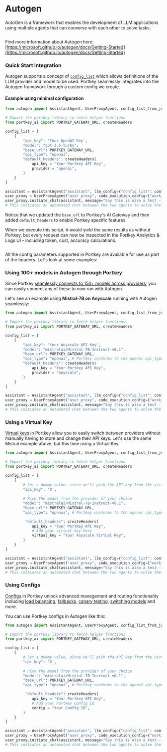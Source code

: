 # Autogen

AutoGen is a framework that enables the development of LLM applications using multiple agents that can converse with each other to solve tasks.

<figure><img src="../../.gitbook/assets/image (29).png" alt=""><figcaption></figcaption></figure>

Find more information about Autogen here: [https://microsoft.github.io/autogen/docs/Getting-Started](https://microsoft.github.io/autogen/docs/Getting-Started)

### Quick Start Integration

Autogen supports a concept of [`config_list`](https://microsoft.github.io/autogen/docs/llm\_configuration) which allows definitions of the LLM provider and model to be used. Portkey seamlessly integrates into the Autogen framework through a custom config we create.

#### Example using minimal configuration

```python
from autogen import AssistantAgent, UserProxyAgent, config_list_from_json

# Import the portkey library to fetch helper functions
from portkey_ai import PORTKEY_GATEWAY_URL, createHeaders

config_list = [
    {
        "api_key": 'Your OpenAI Key', 
        "model": "gpt-3.5-turbo",
        "base_url": PORTKEY_GATEWAY_URL,
        "api_type": "openai",
        "default_headers": createHeaders(
            api_key = "Your Portkey API Key",
            provider = "openai",
        )
    }
]

assistant = AssistantAgent("assistant", llm_config={"config_list": config_list})
user_proxy = UserProxyAgent("user_proxy", code_execution_config={"work_dir": "coding", "use_docker": False}) # IMPORTANT: set to True to run code in docker, recommended
user_proxy.initiate_chat(assistant, message="Say this is also a test - part 2.")
# This initiates an automated chat between the two agents to solve the task
```

Notice that we updated the `base_url` to Portkey's AI Gateway and then added `default_headers` to enable Portkey specific features.

When we execute this script, it would yield the same results as without Portkey, but every request can now be inspected in the Portkey Analytics & Logs UI - including token, cost, accuracy calculations.

<figure><img src="../../.gitbook/assets/autogen-logs.gif" alt=""><figcaption></figcaption></figure>

All the config parameters supported in Portkey are available for use as part of the headers. Let's look at some examples:

### Using 100+ models in Autogen through Portkey

Since Portkey [seamlessly connects to 150+ models across providers](../supported-llms/), you can easily connect any of these to now run with Autogen.

Let's see an example using **Mistral-7B on Anyscale** running with Autogen seamlessly:

```python
from autogen import AssistantAgent, UserProxyAgent, config_list_from_json

# Import the portkey library to fetch helper functions
from portkey_ai import PORTKEY_GATEWAY_URL, createHeaders

config_list = [
    {
        "api_key": 'Your Anyscale API Key', 
        "model": "mistralai/Mistral-7B-Instruct-v0.1",
        "base_url": PORTKEY_GATEWAY_URL,
        "api_type": "openai", # Portkey conforms to the openai api_type
        "default_headers": createHeaders(
            api_key = "Your Portkey API Key",
            provider = "anyscale",
        )
    }
]

assistant = AssistantAgent("assistant", llm_config={"config_list": config_list})
user_proxy = UserProxyAgent("user_proxy", code_execution_config={"work_dir": "coding", "use_docker": False}) # IMPORTANT: set to True to run code in docker, recommended
user_proxy.initiate_chat(assistant, message="Say this is also a test - part 2.")
# This initiates an automated chat between the two agents to solve the task
```

### Using a Virtual Key

[Virtual keys](../../product/ai-gateway-streamline-llm-integrations/virtual-keys/) in Portkey allow you to easily switch between providers without manually having to store and change their API keys. Let's use the same Mistral example above, but this time using a Virtual Key.

```python
from autogen import AssistantAgent, UserProxyAgent, config_list_from_json

# Import the portkey library to fetch helper functions
from portkey_ai import PORTKEY_GATEWAY_URL, createHeaders

config_list = [
    {
        # Set a dummy value, since we'll pick the API key from the virtual key
        "api_key": 'X',
        
        # Pick the model from the provider of your choice
        "model": "mistralai/Mistral-7B-Instruct-v0.1",
        "base_url": PORTKEY_GATEWAY_URL,
        "api_type": "openai", # Portkey conforms to the openai api_type

         "default_headers": createHeaders(
            api_key = "Your Portkey API Key",
            # Add your virtual key here
            virtual_key = "Your Anyscale Virtual Key",
        )
    }
]

assistant = AssistantAgent("assistant", llm_config={"config_list": config_list})
user_proxy = UserProxyAgent("user_proxy", code_execution_config={"work_dir": "coding", "use_docker": False}) # IMPORTANT: set to True to run code in docker, recommended
user_proxy.initiate_chat(assistant, message="Say this is also a test - part 2.")
# This initiates an automated chat between the two agents to solve the task
```

### Using Configs

[Configs](../../product/ai-gateway-streamline-llm-integrations/configs.md) in Portkey unlock advanced management and routing functionality including [load balancing](../../product/ai-gateway-streamline-llm-integrations/load-balancing.md), [fallbacks](../../product/ai-gateway-streamline-llm-integrations/fallbacks.md), [canary testing](../../product/ai-gateway-streamline-llm-integrations/canary-testing.md), [switching models](../../product/ai-gateway-streamline-llm-integrations/universal-api.md) and more.

You can use Portkey configs in Autogen like this:

```python
from autogen import AssistantAgent, UserProxyAgent, config_list_from_json

# Import the portkey library to fetch helper functions
from portkey_ai import PORTKEY_GATEWAY_URL, createHeaders

config_list = [
    {
        # Set a dummy value, since we'll pick the API key from the virtual key
        "api_key": 'X',
        
        # Pick the model from the provider of your choice
        "model": "mistralai/Mistral-7B-Instruct-v0.1",
        "base_url": PORTKEY_GATEWAY_URL,
        "api_type": "openai", # Portkey conforms to the openai api_type

         "default_headers": createHeaders(
            api_key = "Your Portkey API Key",
            # Add your Portkey config id
            config = "Your Config ID",
        )
    }
]

assistant = AssistantAgent("assistant", llm_config={"config_list": config_list})
user_proxy = UserProxyAgent("user_proxy", code_execution_config={"work_dir": "coding", "use_docker": False}) # IMPORTANT: set to True to run code in docker, recommended
user_proxy.initiate_chat(assistant, message="Say this is also a test - part 2.")
# This initiates an automated chat between the two agents to solve the task
```
